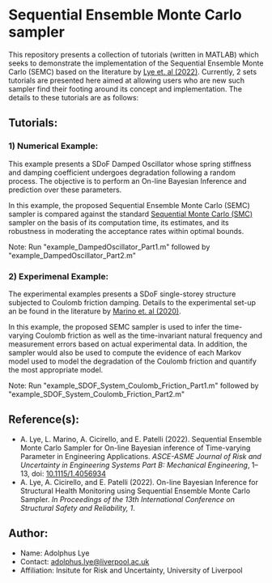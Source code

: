 # Sequential Ensemble Monte Carlo sampler
This repository presents a collection of tutorials (written in MATLAB) which seeks to demonstrate the implementation of the Sequential Ensemble Monte Carlo (SEMC) based on the literature by [Lye et. al (2022)](). Currently, 2 sets tutorials are presented here aimed at allowing users who are new such sampler find their footing around its concept and implementation. The details to these tutorials are as follows:

## Tutorials:

### 1) Numerical Example:
This example presents a SDoF Damped Oscillator whose spring stiffness and damping coefficient undergoes degradation following a random process. The objective is to perform an On-line Bayesian Inference and prediction over these parameters.

In this example, the proposed Sequential Ensemble Monte Carlo (SEMC) sampler is compared against the standard [Sequential Monte Carlo (SMC)](https://www.jstor.org/stable/4140600) sampler on the basis of its computation time, its estimates, and its robustness in moderating the acceptance rates within optimal bounds.

Note: Run "example_DampedOscillator_Part1.m" followed by "example_DampedOscillator_Part2.m"

### 2) Experimenal Example:
The experimental examples presents a SDoF single-storey structure subjected to Coulomb friction damping. Details to the experimental set-up an be found in the literature by [Marino et. al (2020)](https://doi.org/10.1007/s11071-019-05443-2).

In this example, the proposed SEMC sampler is used to infer the time-varying Coulomb friction as well as the time-invariant natural frequency and measurement errors based on actual experimental data. In addition, the sampler would also be used to compute the evidence of each Markov model used to model the degradation of the Coulomb friction and quantify the most appropriate model.

Note: Run "example_SDOF_System_Coulomb_Friction_Part1.m" followed by "example_SDOF_System_Coulomb_Friction_Part2.m"

## Reference(s):
* A. Lye, L. Marino, A. Cicirello, and E. Patelli (2022). Sequential Ensemble Monte Carlo Sampler for On-line Bayesian inference of Time-varying Parameter in Engineering Applications. *ASCE-ASME Journal of Risk and Uncertainty in Engineering Systems Part B: Mechanical Engineering*, 1–13, doi: [10.1115/1.4056934](https://asmedigitalcollection.asme.org/risk/article-abstract/doi/10.1115/1.4056934/1159641/Sequential-Ensemble-Monte-Carlo-Sampler-for-On?redirectedFrom=fulltext)
* A. Lye, A. Cicirello, and E. Patelli (2022). On-line Bayesian Inference for Structural Health Monitoring using Sequential Ensemble Monte Carlo Sampler. *In Proceedings of the 13th International Conference on Structural Safety and Reliability, 1*.

## Author:
* Name: Adolphus Lye
* Contact: adolphus.lye@liverpool.ac.uk
* Affiliation: Insitute for Risk and Uncertainty, University of Liverpool
